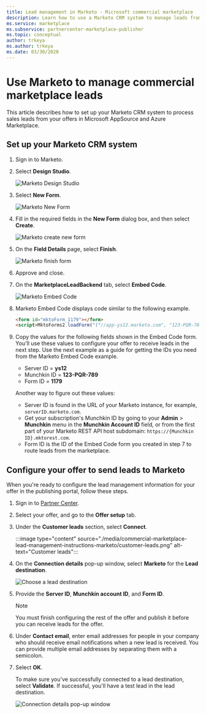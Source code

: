 ```yaml
---
title: Lead management in Marketo - Microsoft commercial marketplace
description: Learn how to use a Marketo CRM system to manage leads from Microsoft AppSource and Azure Marketplace.
ms.service: marketplace
ms.subservice: partnercenter-marketplace-publisher
ms.topic: conceptual
author: trkeya
ms.author: trkeya
ms.date: 03/30/2020
---
```


# Use Marketo to manage commercial marketplace leads

This article describes how to set up your Marketo CRM system to process sales leads from your offers in Microsoft AppSource and Azure Marketplace.

## Set up your Marketo CRM system

1. Sign in to Marketo.

1. Select **Design Studio**.

    ![Marketo Design Studio](./media/commercial-marketplace-lead-management-instructions-marketo/marketo-1.png)

1.  Select **New Form**.

    ![Marketo New Form](./media/commercial-marketplace-lead-management-instructions-marketo/marketo-2.png)

1.  Fill in the required fields in the **New Form** dialog box, and then select **Create**.

    ![Marketo create new form](./media/commercial-marketplace-lead-management-instructions-marketo/marketo-3.png)

1.  On the **Field Details** page, select **Finish**.

    ![Marketo finish form](./media/commercial-marketplace-lead-management-instructions-marketo/marketo-4.png)

1.  Approve and close.

1. On the **MarketplaceLeadBackend** tab, select **Embed Code**. 

    ![Marketo Embed Code](./media/commercial-marketplace-lead-management-instructions-marketo/marketo-6.png)

1. Marketo Embed Code displays code similar to the following example.

    ```html
    <form id="mktoForm_1179"></form>
    <script>MktoForms2.loadForm("("//app-ys12.marketo.com", "123-PQR-789", 1179);</script>
    ```

1. Copy the values for the following fields shown in the Embed Code form. You'll use these values to configure your offer to receive leads in the next step. Use the next example as a guide for getting the IDs you need from the Marketo Embed Code example.

    - Server ID = **ys12**
    - Munchkin ID = **123-PQR-789**
    - Form ID = **1179**

    Another way to figure out these values:

    - Server ID is found in the URL of your Marketo instance, for example, `serverID.marketo.com`.
    - Get your subscription's Munchkin ID by going to your **Admin** > **Munchkin** menu in the **Munchkin Account ID** field, or from the first part of your Marketo REST API host subdomain: `https://{Munchkin ID}.mktorest.com`.
    - Form ID is the ID of the Embed Code form you created in step 7 to route leads from the marketplace.

## Configure your offer to send leads to Marketo

When you're ready to configure the lead management information for your offer in the publishing portal, follow these steps. 

1. Sign in to [Partner Center](https://partner.microsoft.com/dashboard/home).

1. Select your offer, and go to the **Offer setup** tab.

1. Under the **Customer leads** section, select **Connect**.

    :::image type="content" source="./media/commercial-marketplace-lead-management-instructions-marketo/customer-leads.png" alt-text="Customer leads":::

1. On the **Connection details** pop-up window, select **Marketo** for the **Lead destination**.

    ![Choose a lead destination](./media/commercial-marketplace-lead-management-instructions-marketo/choose-lead-destination.png)

1. Provide the **Server ID**, **Munchkin account ID**, and **Form ID**.

    > [!NOTE]
    > You must finish configuring the rest of the offer and publish it before you can receive leads for the offer. 

1. Under **Contact email**, enter email addresses for people in your company who should receive email notifications when a new lead is received. You can provide multiple email addresses by separating them with a semicolon.

1. Select **OK**.

   To make sure you've successfully connected to a lead destination, select **Validate**. If successful, you'll have a test lead in the lead destination.

   ![Connection details pop-up window](./media/commercial-marketplace-lead-management-instructions-marketo/marketo-connection-details.png)
